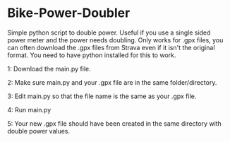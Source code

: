 # Bike-Power-Doubler
Simple python script to double power. Useful if you use a single sided power meter and the power needs doubling.
Only works for .gpx files, you can often download the .gpx files from Strava even if it isn't the original format.
You need to have python installed for this to work.

1: Download the main.py file.

2: Make sure main.py and your .gpx file are in the same folder/directory.

3: Edit main.py so that the file name is the same as your .gpx file.

4: Run main.py

5: Your new .gpx file should have been created in the same directory with double power values.

